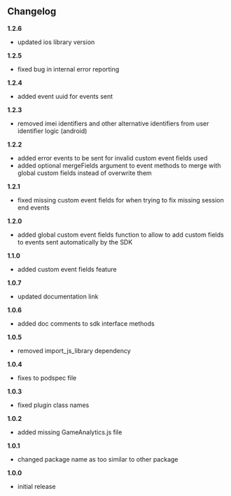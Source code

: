 Changelog
---------
<!--(CHANGELOG_TOP)-->
**1.2.6**
* updated ios library version

**1.2.5**
* fixed bug in internal error reporting

**1.2.4**
* added event uuid for events sent

**1.2.3**
* removed imei identifiers and other alternative identifiers from user identifier logic (android)

**1.2.2**
* added error events to be sent for invalid custom event fields used
* added optional mergeFields argument to event methods to merge with global custom fields instead of overwrite them

**1.2.1**
* fixed missing custom event fields for when trying to fix missing session end events

**1.2.0**
* added global custom event fields function to allow to add custom fields to events sent automatically by the SDK

**1.1.0**
* added custom event fields feature

**1.0.7**
* updated documentation link

**1.0.6**
* added doc comments to sdk interface methods

**1.0.5**
* removed import_js_library dependency

**1.0.4**
* fixes to podspec file

**1.0.3**
* fixed plugin class names

**1.0.2**
* added missing GameAnalytics.js file

**1.0.1**
* changed package name as too similar to other package

**1.0.0**
* initial release
